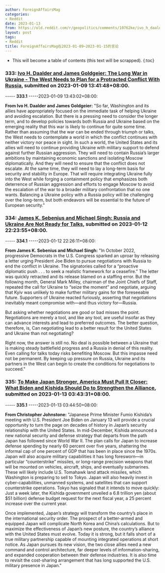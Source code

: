 ```yaml
---
author: ForeignAffairsMag
categories:
- Reddit
date: 2023-01-13
from: https://old.reddit.com/r/geopolitics/comments/10762ke/ivo_h_daalder_and_james_goldgeier_the_long_war_in/
layout: post
tags:
- Reddit
title: ForeignAffairsMag在2023-01-09~2023-01-15的言论
---
```


* This will become a table of contents (this text will be scrapped).
{:toc}

### 333: [Ivo H. Daalder and James Goldgeier: The Long War in Ukraine - The West Needs to Plan for a Protracted Conflict With Russia](https://old.reddit.com/r/geopolitics/comments/10762ke/ivo_h_daalder_and_james_goldgeier_the_long_war_in/), submitted on 2023-01-09 13:41:48+08:00.

----- __333.1__ -----2023-01-09 13:43:02+08:00:

**From Ivo H. Daalder and James Goldgeier:** "So far, Washington and its allies have appropriately focused on the immediate task of helping Ukraine and avoiding escalation. But there is a pressing need to consider the longer term, and to develop policies towards both Russia and Ukraine based on the emerging reality that this war is likely to continue for quite some time. Rather than assuming that the war can be ended through triumph or talks, the West needs to contemplate a world in which the conflict continues with neither victory nor peace in sight. In such a world, the United States and its allies will need to continue providing Ukraine with military support to defend against further Russian aggression. They will need to contain Russia’s larger ambitions by maintaining economic sanctions and isolating Moscow diplomatically. And they will need to ensure that the conflict does not escalate.  At the same time, they will need to lay a long-term basis for security and stability in Europe. That will require integrating Ukraine fully into the West while forging a containment policy that emphasizes both deterrence of Russian aggression and efforts to engage Moscow to avoid the escalation of the war to a broader military confrontation that no one wants. Balancing a Ukraine policy with a Russia policy will be challenging over the long-term, but both endeavors will be essential to the future of European security."

### 334: [James K. Sebenius and Michael Singh: Russia and Ukraine Are Not Ready for Talks](https://old.reddit.com/r/geopolitics/comments/10a0urs/james_k_sebenius_and_michael_singh_russia_and/), submitted on 2023-01-12 22:23:55+08:00.

----- __334.1__ -----2023-01-12 22:26:11+08:00:

**From James K. Sebenius and Michael Singh:** "In October 2022, progressive Democrats in the U.S. Congress sparked an uproar by releasing a letter urging President Joe Biden to pursue negotiations with Russia to end the conflict in Ukraine. The signatories called for a “proactive diplomatic push . . . to seek a realistic framework for a ceasefire.” The letter was quickly retracted and its release blamed on a staffing error. But the following month, General Mark Milley, chairman of the Joint Chiefs of Staff, repeated the call for Ukraine to “seize the moment” and negotiate, arguing that Kyiv was unlikely to make further military gains for the foreseeable future. Supporters of Ukraine reacted furiously, asserting that negotiations inevitably meant compromise with—and thus victory for—Russia.

But asking whether negotiations are good or bad misses the point. Negotiations are merely a tool, and like any tool, are useful insofar as they can advance interests and lead to preferred outcomes. The better question, therefore, is, Can negotiating lead to a better result for the United States and Ukraine than not negotiating?

Right now, the answer is still no. No deal is possible between a Ukraine that is making steady battlefield progress and a Russia in denial of this reality. Even calling for talks today risks benefiting Moscow. But this impasse need not be permanent. By keeping up pressure on Russia, Ukraine and its partners in the West can begin to create the conditions for negotiations to succeed."

### 335: [To Make Japan Stronger, America Must Pull It Closer: What Biden and Kishida Should Do to Strengthen the Alliance](https://old.reddit.com/r/geopolitics/comments/10a8mv9/to_make_japan_stronger_america_must_pull_it/), submitted on 2023-01-13 03:43:31+08:00.

----- __335.1__ -----2023-01-13 03:44:50+08:00:

**From Christopher Johnstone:** "Japanese Prime Minister Fumio Kishida’s meeting with U.S. President Joe Biden on January 13 will provide a crucial opportunity to turn the page on decades of history in Japan’s security relationship with the United States. In mid-December, Kishida announced a new national security and defense strategy that departs from the path Japan has followed since World War II. The plan calls for Japan to increase defense spending by nearly 60 percent over five years, shattering the informal cap of one percent of GDP that has been in place since the 1970s. Japan will also acquire military capabilities it has long foresworn—in particular “counterstrike” missiles, or long-range precision weapons that will be mounted on vehicles, aircraft, ships, and eventually submarines. These will likely include U.S. Tomahawk land attack missiles, which Washington is preparing to sell to Tokyo. Japan will also heavily invest in cyber-capabilities, unmanned systems, and satellites that can support counterstrike operations. Tokyo has signaled that it intends to move quickly: Just a week later, the Kishida government unveiled a 6.8 trillion yen (about $51 billion) defense budget request for the next fiscal year, a 25 percent increase over the current year.

Once implemented, Japan’s strategy will transform the country’s place in the international security order. The prospect of a better-armed and equipped Japan will complicate North Korea and China’s calculations. But to maximize the effectiveness of Japan’s new posture, the country’s alliance with the United States must evolve. Today it is strong, but it falls short of a true military partnership capable of mounting integrated operations at short notice. As Japan pursues its new vision, the two close allies need a new command and control architecture, far deeper levels of information-sharing, and expanded cooperation between their defense industries. It is also time to revisit the cost-sharing arrangement that has long supported the U.S. military presence in Japan."

